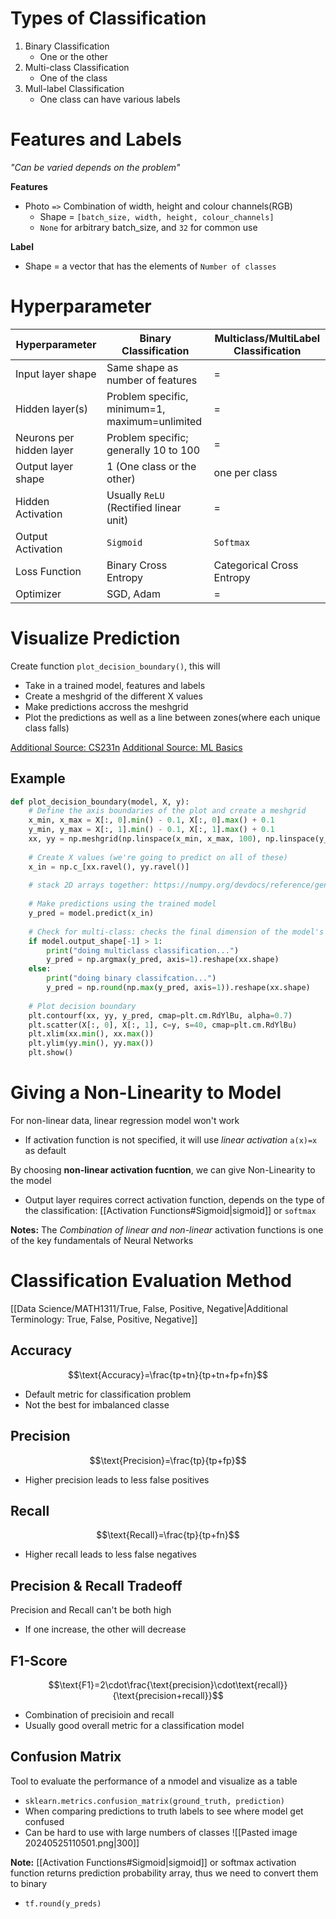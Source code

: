 # Types of Classification
1. Binary Classification
	- One or the other
2. Multi-class Classification
	- One of the class
3. Mull-label Classification
	- One class can have various labels

# Features and Labels
*"Can be varied depends on the problem"*

**Features**
- Photo `=>` Combination of width, height and colour channels(RGB)
	- Shape = `[batch_size, width, height, colour_channels]`
	- `None` for arbitrary batch_size, and `32` for common use

**Label**
- Shape = a vector that has the elements of `Number of classes`

# Hyperparameter
| Hyperparameter           | Binary Classification                          | Multiclass/MultiLabel Classification |
| ------------------------ | ---------------------------------------------- | ------------------------------------ |
| Input layer shape        | Same shape as number of features               | =                                    |
| Hidden layer(s)          | Problem specific, minimum=1, maximum=unlimited | =                                    |
| Neurons per hidden layer | Problem specific; generally 10 to 100          | =                                    |
| Output layer shape       | 1 (One class or the other)                     | one  per class                       |
| Hidden Activation        | Usually `ReLU` (Rectified linear unit)         | =                                    |
| Output Activation        | `Sigmoid`                                      | `Softmax`                            |
| Loss Function            | Binary Cross Entropy                           | Categorical Cross Entropy            |
| Optimizer                | SGD, Adam                                      | =                                    |

# Visualize Prediction
Create function `plot_decision_boundary()`, this will
- Take in a trained model, features and labels
- Create a meshgrid of the different X values
- Make predictions accross the meshgrid
- Plot the predictions as well as a line between zones(where each unique class falls)

[Additional Source: CS231n](https://cs231n.github.io/neural-networks-case-study/)
[Additional Source: ML Basics](https://github.com/GokuMohandas/MadeWithML/blob/main/notebooks/08_Neural_Networks.ipynb)
## Example
```python
def plot_decision_boundary(model, X, y): 
	# Define the axis boundaries of the plot and create a meshgrid 
	x_min, x_max = X[:, 0].min() - 0.1, X[:, 0].max() + 0.1 
	y_min, y_max = X[:, 1].min() - 0.1, X[:, 1].max() + 0.1 
	xx, yy = np.meshgrid(np.linspace(x_min, x_max, 100), np.linspace(y_min, y_max, 100)) 
	
	# Create X values (we're going to predict on all of these) 
	x_in = np.c_[xx.ravel(), yy.ravel()] 
	
	# stack 2D arrays together: https://numpy.org/devdocs/reference/generated/numpy.c_.html 
	
	# Make predictions using the trained model 
	y_pred = model.predict(x_in) 
	
	# Check for multi-class: checks the final dimension of the model's output shape, if this is > (greater than) 1, it's multi-class 
	if model.output_shape[-1] > 1:
		print("doing multiclass classification...") 
		y_pred = np.argmax(y_pred, axis=1).reshape(xx.shape) 
	else: 
		print("doing binary classifcation...") 
		y_pred = np.round(np.max(y_pred, axis=1)).reshape(xx.shape) 
		
	# Plot decision boundary 
	plt.contourf(xx, yy, y_pred, cmap=plt.cm.RdYlBu, alpha=0.7) 
	plt.scatter(X[:, 0], X[:, 1], c=y, s=40, cmap=plt.cm.RdYlBu) 
	plt.xlim(xx.min(), xx.max()) 
	plt.ylim(yy.min(), yy.max())
	plt.show()
```

# Giving a Non-Linearity to Model
For non-linear data, linear regression model won't work
- If activation function is not specified, it will use *linear activation* `a(x)=x` as default

By choosing **non-linear activation fucntion**, we can give Non-Linearity to the model
- Output layer requires correct activation function, depends on the type of the classification: [[Activation Functions#Sigmoid|sigmoid]] or `softmax`

**Notes:** The *Combination of linear and non-linear* activation functions is one of the key fundamentals of Neural Networks

# Classification Evaluation Method
[[Data Science/MATH1311/True, False, Positive, Negative|Additional Terminology: True, False, Positive, Negative]]
## Accuracy
$$\text{Accuracy}=\frac{tp+tn}{tp+tn+fp+fn}$$
- Default metric for classification problem
- Not the best for imbalanced classe

## Precision
$$\text{Precision}=\frac{tp}{tp+fp}$$
- Higher precision leads to less false positives

## Recall
$$\text{Recall}=\frac{tp}{tp+fn}$$
- Higher recall leads to less false negatives

## Precision & Recall Tradeoff
Precision and Recall can't be both high
- If one increase, the other will decrease

## F1-Score
$$\text{F1}=2\cdot\frac{\text{precision}\cdot\text{recall}}{\text{precision+recall}}$$
- Combination of precisioin and recall
- Usually good overall metric for a classification model

## Confusion Matrix
Tool to evaluate the performance of a nmodel and visualize as a table
- `sklearn.metrics.confusion_matrix(ground_truth, prediction)`
- When comparing predictions to truth labels to see where model get confused 
- Can be hard to use with large numbers of classes
![[Pasted image 20240525110501.png|300]]

**Note:** [[Activation Functions#Sigmoid|sigmoid]] or softmax activation function returns prediction probability array, thus we need to convert them to binary
- `tf.round(y_preds)`
